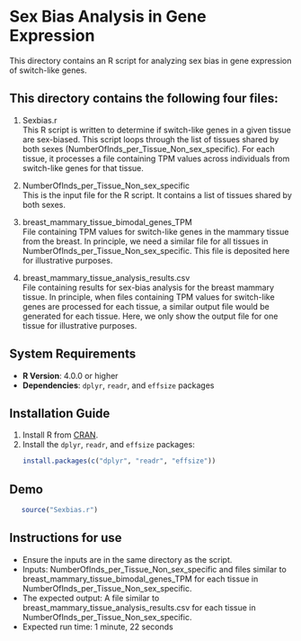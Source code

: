 # Sex Bias Analysis in Gene Expression

This directory contains an R script for analyzing sex bias in gene expression of switch-like genes.

## This directory contains the following four files:

1) Sexbias.r  
 This R script is written to determine if switch-like genes in a given tissue are sex-biased. This script loops through the list of tissues shared by both sexes (NumberOfInds_per_Tissue_Non_sex_specific).
For each tissue, it processes a file containing TPM values across individuals from switch-like genes for that tissue.

2) NumberOfInds_per_Tissue_Non_sex_specific  
 This is the input file for the R script. It contains a list of tissues shared by both sexes.

3) breast_mammary_tissue_bimodal_genes_TPM  
 File containing TPM values for switch-like genes in the mammary tissue from the breast. In principle, we need a similar file for all tissues in NumberOfInds_per_Tissue_Non_sex_specific.
This file is deposited here for illustrative purposes.

4) breast_mammary_tissue_analysis_results.csv  
   File containing results for sex-bias analysis for the breast mammary tissue. In principle, when files containing TPM values for switch-like genes are processed for each tissue, a similar output file would be generated for each tissue. Here, we only show the output file for one tissue for illustrative purposes.

## System Requirements

- **R Version**: 4.0.0 or higher
- **Dependencies**: `dplyr`, `readr`, and `effsize` packages

## Installation Guide

1. Install R from [CRAN](https://cran.r-project.org/).
2. Install the `dplyr`, `readr`, and `effsize` packages:
   ```r
   install.packages(c("dplyr", "readr", "effsize"))

## Demo
```r
   source("Sexbias.r")
```
## Instructions for use
- Ensure the inputs are in the same directory as the script.
- Inputs: NumberOfInds_per_Tissue_Non_sex_specific and files similar to breast_mammary_tissue_bimodal_genes_TPM for each tissue in NumberOfInds_per_Tissue_Non_sex_specific.
- The expected output: A file similar to breast_mammary_tissue_analysis_results.csv for each tissue in NumberOfInds_per_Tissue_Non_sex_specific.
- Expected run time: 1 minute, 22 seconds
